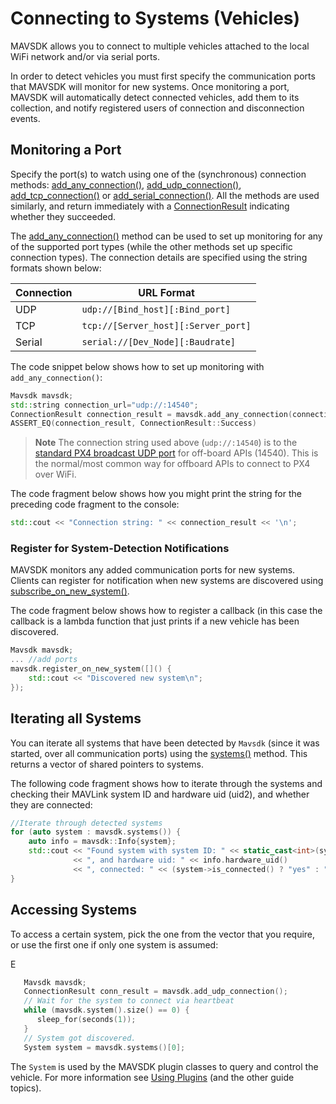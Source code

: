 # Connecting to Systems (Vehicles)

MAVSDK allows you to connect to multiple vehicles attached to the local WiFi network and/or via serial ports.

In order to detect vehicles you must first specify the communication ports that MAVSDK will monitor for new systems.
Once monitoring a port, MAVSDK will automatically detect connected vehicles, add them to its collection, and notify registered users of connection and disconnection events.

## Monitoring a Port

Specify the port(s) to watch using one of the (synchronous) connection methods: [add_any_connection()](../api_reference/classmavsdk_1_1_mavsdk.md#classmavsdk_1_1_mavsdk_1a229888e2931c16d11edbed07b03174d4), [add_udp_connection()](../api_reference/classmavsdk_1_1_mavsdk.md#classmavsdk_1_1_mavsdk_1a605d3a89cd527222bf131b2c036dc899), [add_tcp_connection()](../api_reference/classmavsdk_1_1_mavsdk.md#classmavsdk_1_1_mavsdk_1a868d224223d2f4e8de7d5e00863b6ceb) or [add_serial_connection()](../api_reference/classmavsdk_1_1_mavsdk.md#classmavsdk_1_1_mavsdk_1a8f27dd954d74b0afdfa4348ce49a10a1).
All the methods are used similarly, and return immediately with a [ConnectionResult](../api_reference/namespacemavsdk.md#namespacemavsdk_1a0bad93f6d037051ac3906a0bcc09f992) indicating whether they succeeded.

The [add_any_connection()](../api_reference/classmavsdk_1_1_mavsdk.md#classmavsdk_1_1_mavsdk_1a229888e2931c16d11edbed07b03174d4) method can be used to set up monitoring for any of the supported port types (while the other methods set up specific connection types).
The connection details are specified using the string formats shown below:

Connection | URL Format
--- | ---
UDP | `udp://[Bind_host][:Bind_port]`
TCP | `tcp://[Server_host][:Server_port]`
Serial | `serial://[Dev_Node][:Baudrate]`

The code snippet below shows how to set up monitoring with `add_any_connection()`:

```cpp
Mavsdk mavsdk;
std::string connection_url="udp://:14540";
ConnectionResult connection_result = mavsdk.add_any_connection(connection_url);
ASSERT_EQ(connection_result, ConnectionResult::Success)
```

> **Note** The connection string used above (`udp://:14540`) is to the [standard PX4 broadcast UDP port](https://dev.px4.io/master/en/simulation/#default-px4-mavlink-udp-ports) for off-board APIs (14540). This is the normal/most common way for offboard APIs to connect to PX4 over WiFi.

The code fragment below shows how you might print the string for the preceding code fragment to the console:
```cpp
std::cout << "Connection string: " << connection_result << '\n';
```


### Register for System-Detection Notifications

MAVSDK monitors any added communication ports for new systems.
Clients can register for notification when new systems are discovered using [subscribe_on_new_system()](../api_reference/classmavsdk_1_1_mavsdk.md#classmavsdk_1_1_mavsdk_1a332ae41c7de84d5cfab11fb3e2e65522).

The code fragment below shows how to register a callback (in this case the callback is a lambda function that just prints if a new vehicle has been discovered.

```cpp
Mavsdk mavsdk;
... //add ports
mavsdk.register_on_new_system([]() {
    std::cout << "Discovered new system\n";
});
```

## Iterating all Systems

You can iterate all systems that have been detected by `Mavsdk` (since it was started, over all communication ports) using the [systems()](../api_reference/classmavsdk_1_1_mavsdk.md#classmavsdk_1_1_mavsdk_1a0d0bc4cdab14d96877b52baec5113fa8) method.
This returns a vector of shared pointers to systems.

The following code fragment shows how to iterate through the systems and checking their MAVLink system ID and hardware uid (uid2), and whether they are connected:

```cpp
//Iterate through detected systems
for (auto system : mavsdk.systems()) {
    auto info = mavsdk::Info{system};
    std::cout << "Found system with system ID: " << static_cast<int>(system->get_system_id())
              << ", and hardware uid: " << info.hardware_uid()
              << ", connected: " << (system->is_connected() ? "yes" : "no") << '\n';
}
```

## Accessing Systems

To access a certain system, pick the one from the vector that you require, or use the first one if only one system is assumed:

E
```cpp
   Mavsdk mavsdk;
   ConnectionResult conn_result = mavsdk.add_udp_connection();
   // Wait for the system to connect via heartbeat
   while (mavsdk.system().size() == 0) {
      sleep_for(seconds(1));
   }
   // System got discovered.
   System system = mavsdk.systems()[0];
```

The `System` is used by the MAVSDK plugin classes to query and control the vehicle.
For more information see [Using Plugins](../guide/using_plugins.md) (and the other guide topics).
